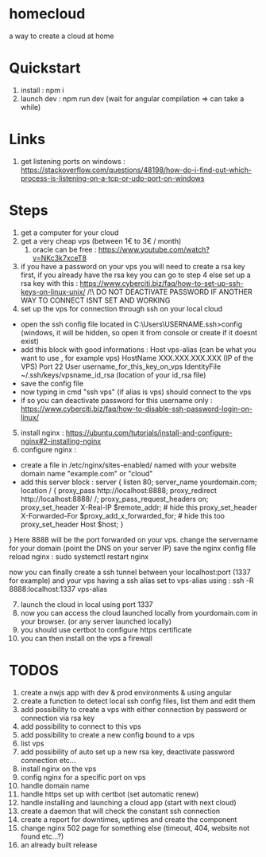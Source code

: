 # homecloud
a way to create a cloud at home

# Quickstart
1. install : npm i
2. launch dev : npm run dev (wait for angular compilation => can take a while)
# Links
1. get listening ports on windows : https://stackoverflow.com/questions/48198/how-do-i-find-out-which-process-is-listening-on-a-tcp-or-udp-port-on-windows

# Steps
1. get a computer for your cloud
2. get a very cheap vps (between 1€ to 3€ / month)
   1. oracle can be free : https://www.youtube.com/watch?v=NKc3k7xceT8
3. if you have a password on your vps you will need to create a rsa key first, if you already have the rsa key you can go to step 4 else set up a rsa key with this :  https://www.cyberciti.biz/faq/how-to-set-up-ssh-keys-on-linux-unix/ /!\ DO NOT DEACTIVATE PASSWORD IF ANOTHER WAY TO CONNECT ISNT SET AND WORKING
4. set up the vps for connection through ssh on your local cloud
* open the ssh config file located in C:\Users\USERNAME\.ssh>config (windows, it will be hidden, so open it from console or create if it doesnt exist)
* add this block with good informations :
Host vps-alias (can be what you want to use , for example vps)
HostName XXX.XXX.XXX.XXX (IP of the VPS)
Port 22
User username_for_this_key_on_vps
IdentityFile ~/.ssh/keys/vpsname_id_rsa (location of your id_rsa file)
* save the config file
* now typing in cmd "ssh vps" (if alias is vps) should connect to the vps
* if so you can deactivate password for this username only : https://www.cyberciti.biz/faq/how-to-disable-ssh-password-login-on-linux/ 
5. install nginx : https://ubuntu.com/tutorials/install-and-configure-nginx#2-installing-nginx 
6. configure nginx :
* create a file in /etc/nginx/sites-enabled/ named with your website domain name "example.com" or "cloud"
* add this server block :
server {
        listen 80;
        server_name yourdomain.com;
        location / {
                proxy_pass http://localhost:8888; 
                proxy_redirect http://localhost:8888/ /;
                proxy_pass_request_headers on;
                proxy_set_header X-Real-IP $remote_addr; # hide this
                proxy_set_header X-Forwarded-For $proxy_add_x_forwarded_for; # hide this too
                proxy_set_header Host $host;
        }

}
Here 8888 will be the port forwarded on your vps.
change the servername for your domain (point the DNS on your server IP)
save the nginx config file
reload nginx : sudo systemctl restart nginx

now you can finally create a ssh tunnel between your localhost:port (1337 for example) and your vps having a ssh alias set to vps-alias using :
ssh -R 8888:localhost:1337 vps-alias

7. launch the cloud in local using port 1337
8. now you can access the cloud launched locally from yourdomain.com in your browser. (or any server launched locally)
9. you should use certbot to configure https certificate
10. you can then install on the vps a firewall

# TODOS
1. create a nwjs app with dev & prod environments & using angular
2. create a function to detect local ssh config files, list them and edit them
3. add possibility to create a vps with either connection by password or connection via rsa key
4. add possibility to connect to this vps
5. add possibility to create a new config bound to a vps
6. list vps 
7. add possibility of auto set up a new rsa key, deactivate password connection etc...
8. install nginx on the vps
9. config nginx for a specific port on vps
10. handle domain name
11. handle https set up with certbot (set automatic renew)
12. handle installing and launching a cloud app (start with next cloud)
13. create a daemon that will check the constant ssh connection
14. create a report for downtimes, uptimes and create the component
15. change nginx 502 page for something else (timeout, 404, website not found etc...?)
16. an already built release
